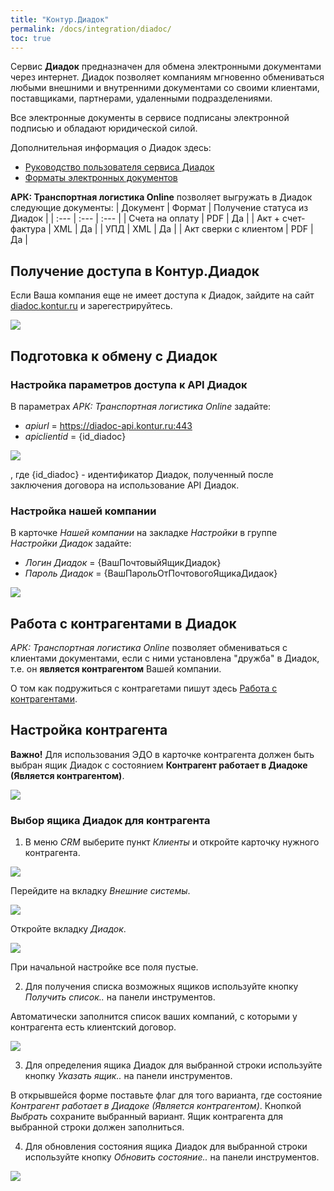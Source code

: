 ```yaml
---
title: "Контур.Диадок"
permalink: /docs/integration/diadoc/
toc: true
---
```


Сервис **Диадок** предназначен для обмена электронными документами через интернет.
Диадок позволяет компаниям мгновенно обмениваться любыми внешними и внутренними документами со своими клиентами,
поставщиками, партнерами, удаленными подразделениями.

Все электронные документы в сервисе подписаны электронной подписью и обладают юридической силой.

Дополнительная информация о Диадок здесь:
  - [Руководство пользователя сервиса Диадок](https://wiki.diadoc.ru/pages/viewpage.action?pageId=720902)
  - [Форматы электронных документов](https://www.diadoc.ru/docs)


**АРК: Транспортная логистика Online** позволяет выгружать в Диадок следующие документы:
| Документ | Формат | Получение статуса из Диадок |
| :--- | :--- | :--- |
| Счета на оплату | PDF | Да |
| Акт + счет-фактура | XML | Да |
| УПД | XML | Да |
| Акт сверки с клиентом | PDF | Да |

## Получение доступа в Контур.Диадок
Если Ваша компания еще не имеет доступа к Диадок, зайдите на сайт [diadoc.kontur.ru](https://diadoc.kontur.ru)
и зарегестрируйтесь.

![](../../images/diadoc_contour.png)

## Подготовка к обмену с Диадок

### Настройка параметров доступа к API Диадок
В параметрах *АРК: Транспортная логистика Online* задайте:
  - *apiurl* = https://diadoc-api.kontur.ru:443
  - *apiclientid* = {id_diadoc}

![](../../images/diadoc_arc.png)

, где {id_diadoc} - идентификатор Диадок, полученный после заключения договора на использование API Диадок.

### Настройка нашей компании
В карточке *Нашей компании* на закладке *Настройки* в группе *Настройки Диадок* задайте:
  - *Логин Диадок* = {ВашПочтовыйЯщикДиадок}
  - *Пароль Диадок* = {ВашПарольОтПочтовогоЯщикаДидаок}

![](../../images/diadoc_password.png)   

## Работа с контрагентами в Диадок
*АРК: Транспортная логистика Online* позволяет обмениваться с клиентами документами,
если с ними установлена "дружба" в Диадок, т.е. он **является контрагентом** Вашей компании.

О том как подружиться с контрагетами пишут здесь
[Работа с контрагентами](https://wiki.diadoc.ru/pages/viewpage.action?pageId=1146921).

## Настройка контрагента
**Важно!** Для использования ЭДО в карточке контрагента должен быть выбран ящик
Диадок с состоянием **Контрагент работает в Диадоке (Является контрагентом)**.

![](../../images/diadoc_counterparty.png)   

### Выбор ящика Диадок для контрагента

1) В меню *CRM* выберите пункт *Клиенты* и откройте карточку нужного контрагента.

![](../../images/diadok1.png)

Перейдите на вкладку *Внешние системы*.

![](../../images/diadok2.png)

Откройте вкладку *Диадок*.

![](../../images/diadok3.png)

При начальной настройке все поля пустые.

2) Для получения списка возможных ящиков используйте кнопку *Получить список..* на панели инструментов.

Автоматически заполнится список ваших компаний, с которыми у контрагента есть клиентский договор.

![](../../images/diadok4.png)

3) Для определения ящика Диадок для выбранной строки используйте кнопку *Указать ящик..* на панели инструментов.

В открывшейся форме поставьте флаг для того варианта, где состояние *Контрагент работает в Диадоке (Является контрагентом)*.
Кнопкой *Выбрать* сохраните выбранный вариант. Ящик контрагента для выбранной строки должен заполниться.

4) Для обновления состояния ящика Диадок для выбранной строки используйте кнопку *Обновить состояние..* на панели инструментов.

![](../../images/diadok5.png)
